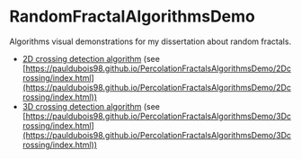# RandomFractalAlgorithmsDemo
Algorithms visual demonstrations for my dissertation about random fractals.

* [2D crossing detection algorithm](https://pauldubois98.github.io/PercolationFractalsAlgorithmsDemo/2Dcrossing/index.html) (see [https://pauldubois98.github.io/PercolationFractalsAlgorithmsDemo/2Dcrossing/index.html](https://pauldubois98.github.io/PercolationFractalsAlgorithmsDemo/2Dcrossing/index.html))
* [3D crossing detection algorithm](https://pauldubois98.github.io/PercolationFractalsAlgorithmsDemo/3Dcrossing/index.html) (see [https://pauldubois98.github.io/PercolationFractalsAlgorithmsDemo/3Dcrossing/index.html](https://pauldubois98.github.io/PercolationFractalsAlgorithmsDemo/3Dcrossing/index.html))

